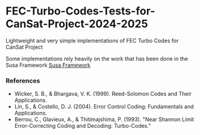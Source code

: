 # FEC-Turbo-Codes-Tests-for-CanSat-Project-2024-2025
Lightweight and very simple implementations of FEC Turbo Codes for CanSat Project

Some implementations rely heavily on the work that has been done in the Susa Framework <a href="https://libsusa.github.io/" target="_blank">Susa Framework</a>


### References

- Wicker, S. B., & Bhargava, V. K. (1999). Reed-Solomon Codes and Their Applications.
- Lin, S., & Costello, D. J. (2004). Error Control Coding: Fundamentals and Applications.
- Berrou, C., Glavieux, A., & Thitimajshima, P. (1993). "Near Shannon Limit Error-Correcting Coding and Decoding: Turbo-Codes."
